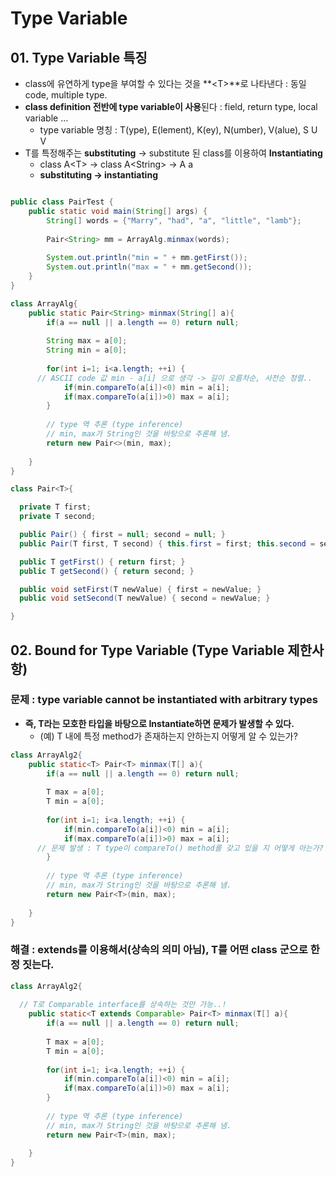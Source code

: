 # Type Variable

## 01. Type Variable 특징
  - class에 유연하게 type을 부여할 수 있다는 것을 **<T\>**로 나타낸다 : 동일 code, multiple type.
  - **class definition 전반에 type variable이 사용**된다 : field, return type, local variable ...
    - type variable 명칭 : T(ype), E(lement), K(ey), N(umber), V(alue), S U V
  - T를 특정해주는 **substituting** -> substitute 된 class를 이용하여 **Instantiating**
    - class A\<T> -> class A\<String> -> A a
    - **substituting -> instantiating**

```java

public class PairTest {
	public static void main(String[] args) {
		String[] words = {"Marry", "had", "a", "little", "lamb"};
		
		Pair<String> mm = ArrayAlg.minmax(words);
		
		System.out.println("min = " + mm.getFirst());
		System.out.println("max = " + mm.getSecond());
	}
}

class ArrayAlg{
	public static Pair<String> minmax(String[] a){
		if(a == null || a.length == 0) return null;
		
		String max = a[0];
		String min = a[0];
		
		for(int i=1; i<a.length; ++i) {
      // ASCII code 값 min - a[i] 으로 생각 -> 길이 오름차순, 사전순 정렬..
			if(min.compareTo(a[i])<0) min = a[i];
			if(max.compareTo(a[i])>0) max = a[i];
		}
		
		// type 역 추론 (type inference)
		// min, max가 String인 것을 바탕으로 추론해 냄.
		return new Pair<>(min, max);
		
	}
}

class Pair<T>{

  private T first;
  private T second;

  public Pair() { first = null; second = null; }
  public Pair(T first, T second) { this.first = first; this.second = second; }

  public T getFirst() { return first; }
  public T getSecond() { return second; }

  public void setFirst(T newValue) { first = newValue; }
  public void setSecond(T newValue) { second = newValue; }

}

```

## 02. Bound for Type Variable (Type Variable 제한사항)

### 문제 : type variable cannot be instantiated with arbitrary types
  - **즉, T라는 모호한 타입을 바탕으로 Instantiate하면 문제가 발생할 수 있다.**
    - (예) T 내에 특정 method가 존재하는지 안하는지 어떻게 알 수 있는가?  

```java
class ArrayAlg2{
	public static<T> Pair<T> minmax(T[] a){
		if(a == null || a.length == 0) return null;
		
		T max = a[0];
		T min = a[0];
		
		for(int i=1; i<a.length; ++i) {
			if(min.compareTo(a[i])<0) min = a[i];
			if(max.compareTo(a[i])>0) max = a[i];
      // 문제 발생 : T type이 compareTo() method를 갖고 있을 지 어떻게 아는가?
		}
		
		// type 역 추론 (type inference)
		// min, max가 String인 것을 바탕으로 추론해 냄.
		return new Pair<T>(min, max);
		
	}
}
```
  
### 해결 : extends를 이용해서(상속의 의미 아님), T를 어떤 class 군으로 한정 짓는다.

```java
class ArrayAlg2{
  
  // T로 Comparable interface를 상속하는 것만 가능..!
	public static<T extends Comparable> Pair<T> minmax(T[] a){
		if(a == null || a.length == 0) return null;
		
		T max = a[0];
		T min = a[0];
		
		for(int i=1; i<a.length; ++i) {
			if(min.compareTo(a[i])<0) min = a[i];
			if(max.compareTo(a[i])>0) max = a[i];
		}
		
		// type 역 추론 (type inference)
		// min, max가 String인 것을 바탕으로 추론해 냄.
		return new Pair<T>(min, max);
		
	}
}
```



